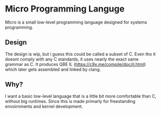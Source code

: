 # Micro Programming Languge
Micro is a small low-level programming language designed for systems programming.

## Design
The design is wip, but i guess this could be called a subset of C. Even tho it doesnt comply with any C standards, it uses nearly the exact same grammar as C. It produces QBE IL (https://c9x.me/compile/doc/il.html) which later gets assembled and linked by clang.

## Why?
I want a basic low-level language that is a little bit more comfortable than C, without big runtimes. Since this is made primarly for freestanding envoirnments and kernel development.